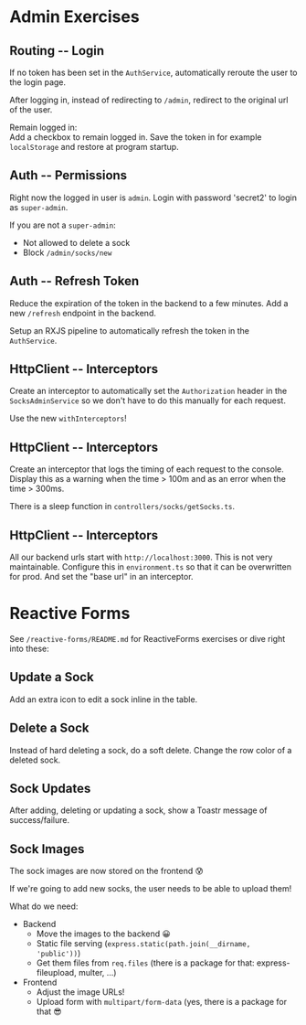 Admin Exercises
===============

Routing -- Login
----------------

If no token has been set in the `AuthService`, automatically
reroute the user to the login page.

After logging in, instead of redirecting to `/admin`,
redirect to the original url of the user.

Remain logged in:  
Add a checkbox to remain logged in. Save the token in
for example `localStorage` and restore at program
startup.


Auth -- Permissions
-------------------

Right now the logged in user is `admin`. Login with
password 'secret2' to login as `super-admin`.

If you are not a `super-admin`:
- Not allowed to delete a sock
- Block `/admin/socks/new`


Auth -- Refresh Token
---------------------

Reduce the expiration of the token in the backend to a few minutes.
Add a new `/refresh` endpoint in the backend.

Setup an RXJS pipeline to automatically refresh the token in the
`AuthService`.



HttpClient -- Interceptors
--------------------------

Create an interceptor to automatically set the `Authorization`
header in the `SocksAdminService` so we don't have to do this
manually for each request.

Use the new `withInterceptors`!


HttpClient -- Interceptors
--------------------------

Create an interceptor that logs the timing of each request to
the console. Display this as a warning when the time > 100m
and as an error when the time > 300ms.

There is a sleep function in `controllers/socks/getSocks.ts`.


HttpClient -- Interceptors
--------------------------

All our backend urls start with `http://localhost:3000`.
This is not very maintainable. Configure this in
`environment.ts` so that it can be overwritten for prod.
And set the "base url" in an interceptor.



Reactive Forms
==============

See `/reactive-forms/README.md` for ReactiveForms exercises
or dive right into these:


Update a Sock
-------------

Add an extra icon to edit a sock inline in the table.


Delete a Sock
-------------

Instead of hard deleting a sock, do a soft delete.
Change the row color of a deleted sock.


Sock Updates
------------

After adding, deleting or updating a sock, show a Toastr
message of success/failure.


Sock Images
-----------

The sock images are now stored on the frontend 😰

If we're going to add new socks, the user needs to
be able to upload them!

What do we need:
- Backend
  - Move the images to the backend 😀
  - Static file serving (`express.static(path.join(__dirname, 'public'))`)
  - Get them files from `req.files` (there is a package for that: express-fileupload, multer, ...)
- Frontend
  - Adjust the image URLs!
  - Upload form with `multipart/form-data` (yes, there is a package for that 😎
